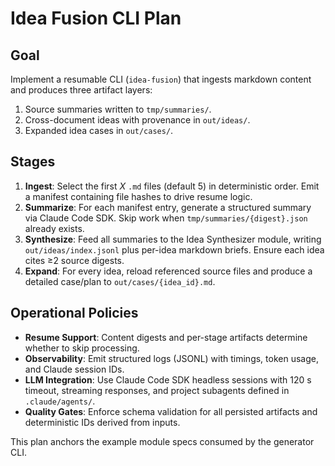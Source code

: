 # Idea Fusion CLI Plan

## Goal
Implement a resumable CLI (`idea-fusion`) that ingests markdown content and produces three artifact layers:
1. Source summaries written to `tmp/summaries/`.
2. Cross-document ideas with provenance in `out/ideas/`.
3. Expanded idea cases in `out/cases/`.

## Stages
1. **Ingest**: Select the first *X* `.md` files (default 5) in deterministic order. Emit a manifest containing file hashes to drive resume logic.
2. **Summarize**: For each manifest entry, generate a structured summary via Claude Code SDK. Skip work when `tmp/summaries/{digest}.json` already exists.
3. **Synthesize**: Feed all summaries to the Idea Synthesizer module, writing `out/ideas/index.jsonl` plus per-idea markdown briefs. Ensure each idea cites ≥2 source digests.
4. **Expand**: For every idea, reload referenced source files and produce a detailed case/plan to `out/cases/{idea_id}.md`.

## Operational Policies
- **Resume Support**: Content digests and per-stage artifacts determine whether to skip processing.
- **Observability**: Emit structured logs (JSONL) with timings, token usage, and Claude session IDs.
- **LLM Integration**: Use Claude Code SDK headless sessions with 120 s timeout, streaming responses, and project subagents defined in `.claude/agents/`.
- **Quality Gates**: Enforce schema validation for all persisted artifacts and deterministic IDs derived from inputs.

This plan anchors the example module specs consumed by the generator CLI.
